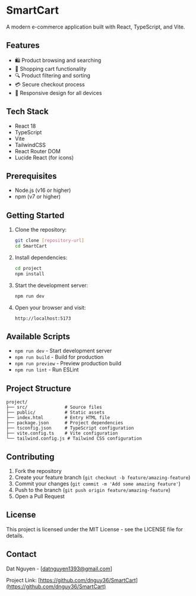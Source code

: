 # SmartCart

A modern e-commerce application built with React, TypeScript, and Vite.

## Features

- 🛍️ Product browsing and searching
- 🛒 Shopping cart functionality
- 🔍 Product filtering and sorting
- 💳 Secure checkout process
- 📱 Responsive design for all devices

## Tech Stack

- React 18
- TypeScript
- Vite
- TailwindCSS
- React Router DOM
- Lucide React (for icons)

## Prerequisites

- Node.js (v16 or higher)
- npm (v7 or higher)

## Getting Started

1. Clone the repository:
   ```bash
   git clone [repository-url]
   cd SmartCart
   ```

2. Install dependencies:
   ```bash
   cd project
   npm install
   ```

3. Start the development server:
   ```bash
   npm run dev
   ```

4. Open your browser and visit:
   ```
   http://localhost:5173
   ```

## Available Scripts

- `npm run dev` - Start development server
- `npm run build` - Build for production
- `npm run preview` - Preview production build
- `npm run lint` - Run ESLint

## Project Structure

```
project/
├── src/              # Source files
├── public/           # Static assets
├── index.html        # Entry HTML file
├── package.json      # Project dependencies
├── tsconfig.json     # TypeScript configuration
├── vite.config.ts    # Vite configuration
└── tailwind.config.js # Tailwind CSS configuration
```

## Contributing

1. Fork the repository
2. Create your feature branch (`git checkout -b feature/amazing-feature`)
3. Commit your changes (`git commit -m 'Add some amazing feature'`)
4. Push to the branch (`git push origin feature/amazing-feature`)
5. Open a Pull Request

## License

This project is licensed under the MIT License - see the LICENSE file for details.

## Contact

Dat Nguyen - [datnguyen1393@gmail.com]

Project Link: [https://github.com/dnguy36/SmartCart](https://github.com/dnguy36/SmartCart) 
